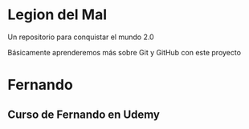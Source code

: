# Legion del Mal
Un repositorio para conquistar el mundo 2.0

Básicamente aprenderemos más sobre Git y GitHub con este proyecto


# Fernando


## Curso de Fernando en Udemy
